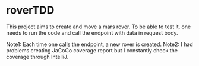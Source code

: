 # roverTDD

This project aims to create and move a mars rover. To be able to test it, one needs to run the code and call the endpoint with data in request body. 

Note1: Each time one calls the endpoint, a new rover is created. 
Note2: I had problems creating JaCoCo coverage report but I constantly check the coverage through IntelliJ.
